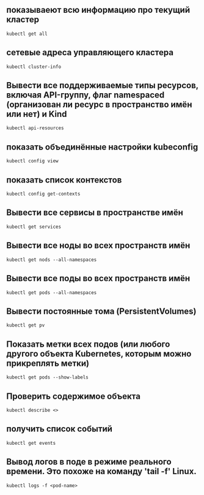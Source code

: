 ## показываеют всю информацию про текущий кластер
```
kubectl get all
```

## сетевые адреса управляющего кластера
`kubectl cluster-info`

## Вывести все поддерживаемые типы ресурсов, включая API-группу, флаг namespaced (организован ли ресурс в пространство имён или нет) и Kind
`kubectl api-resources`

## показать объединённые настройки kubeconfig
`kubectl config view`

## показать список контекстов
`kubectl config get-contexts`

## Вывести все сервисы в пространстве имён
`kubectl get services`

## Вывести все ноды во всех пространств имён
`kubectl get nods --all-namespaces`

## Вывести все поды во всех пространств имён
`kubectl get pods --all-namespaces`

## Вывести постоянные тома (PersistentVolumes)
`kubectl get pv`

## Показать метки всех подов (или любого другого объекта Kubernetes, которым можно прикреплять метки)
`kubectl get pods --show-labels`

## Проверить содержимое объекта
`kubectl describe <>`

## получить список событий
`kubectl get events`

## Вывод логов в поде <pod-name> в режиме реального времени. Это похоже на команду 'tail -f' Linux.
`kubectl logs -f <pod-name>`
